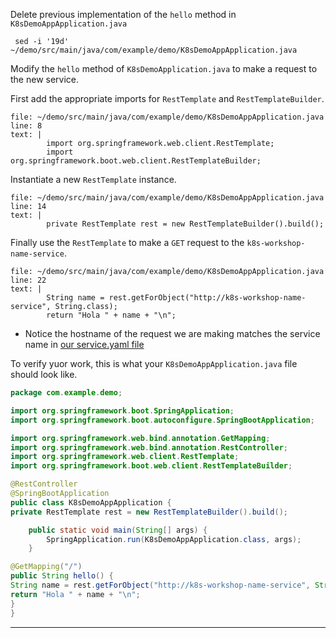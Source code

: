 Delete previous implementation of the `hello` method in `K8sDemoAppApplication.java`

```execute-1
 sed -i '19d' ~/demo/src/main/java/com/example/demo/K8sDemoAppApplication.java
```


Modify the `hello` method of `K8sDemoApplication.java` to make a request to the new service.

First add the appropriate imports for `RestTemplate` and `RestTemplateBuilder`.
```editor:insert-lines-before-line
file: ~/demo/src/main/java/com/example/demo/K8sDemoAppApplication.java
line: 8
text: |
		import org.springframework.web.client.RestTemplate;
		import org.springframework.boot.web.client.RestTemplateBuilder;

```

Instantiate a new `RestTemplate` instance.


```editor:insert-lines-before-line
file: ~/demo/src/main/java/com/example/demo/K8sDemoAppApplication.java
line: 14
text: |
		private RestTemplate rest = new RestTemplateBuilder().build();

```

Finally use the `RestTemplate` to make a `GET` request to the `k8s-workshop-name-service`.

```editor:insert-lines-before-line
file: ~/demo/src/main/java/com/example/demo/K8sDemoAppApplication.java
line: 22
text: |
		String name = rest.getForObject("http://k8s-workshop-name-service", String.class);
		return "Hola " + name + "\n";

```




*   Notice the hostname of the request we are making matches the service name in [our service.yaml file](https://github.com/ryanjbaxter/k8s-spring-workshop/blob/master/name-service/kustomize/base/service.yaml#L7)


To verify yuor work, this is what your `K8sDemoAppApplication.java` file should look like.
```java
package com.example.demo;

import org.springframework.boot.SpringApplication;
import org.springframework.boot.autoconfigure.SpringBootApplication;

import org.springframework.web.bind.annotation.GetMapping;
import org.springframework.web.bind.annotation.RestController;
import org.springframework.web.client.RestTemplate;
import org.springframework.boot.web.client.RestTemplateBuilder;

@RestController
@SpringBootApplication
public class K8sDemoAppApplication {
private RestTemplate rest = new RestTemplateBuilder().build();

	public static void main(String[] args) {
		SpringApplication.run(K8sDemoAppApplication.class, args);
	}

@GetMapping("/")
public String hello() {
String name = rest.getForObject("http://k8s-workshop-name-service", String.class);
return "Hola " + name + "\n";
}
}
```

---

